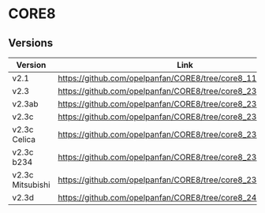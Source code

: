 # CORE8

## Versions

| Version | Link |
| ------ | ------ |
| v2.1 | https://github.com/opelpanfan/CORE8/tree/core8_11 |
| v2.3 | https://github.com/opelpanfan/CORE8/tree/core8_23 |
| v2.3ab | https://github.com/opelpanfan/CORE8/tree/core8_23ab |
| v2.3c | https://github.com/opelpanfan/CORE8/tree/core8_23c |
| v2.3c Celica | https://github.com/opelpanfan/CORE8/tree/core8_23c_celica |
| v2.3c b234 | https://github.com/opelpanfan/CORE8/tree/core8_23c_manta_b234 |
| v2.3c Mitsubishi | https://github.com/opelpanfan/CORE8/tree/core8_23c_mitsubishi |
| v2.3d | https://github.com/opelpanfan/CORE8/tree/core8_24d |
